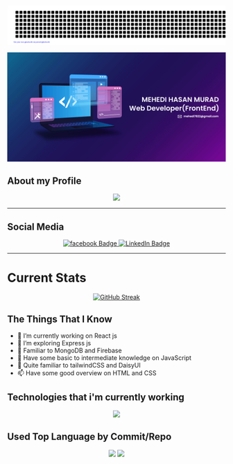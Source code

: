 

![gitartwork](gitartwork.svg)

![The San Juan Mountains are beautiful!](https://raw.githubusercontent.com/mehedi-murad/mehedi-murad/main/Asset/github1.png "Github Cover")

<!-- ### Hi there 👋 -->

## About my Profile
<div align="center">

![](http://github-profile-summary-cards.vercel.app/api/cards/profile-details?username=mehedi-murad&theme=moonlight)

</div>

------------------------------
<!-- <div id="header" align="center">
  <img src="https://media.giphy.com/media/M9gbBd9nbDrOTu1Mqx/giphy.gif" width="100"/>
</div> -->

## Social Media

<div id="badges" align="center">
  <a href="https://www.facebook.com/mehedimurad08">
    <img src="https://img.shields.io/badge/Facebook-blue?style=for-the-badge&logo=facebook&logoColor=white" alt="facebook Badge"/>
  </a>
  <a href="https://www.linkedin.com/in/mehedi-murad-183a11208/">
  <img src="https://img.shields.io/badge/LinkedIn-blue?style=for-the-badge&logo=linkedin&logoColor=white" alt="LinkedIn Badge"/>
  </a>
</div>

-------------------------

# Current Stats

<p align="center">
  <a href="https://git.io/streak-stats"><img src="https://github-readme-streak-stats.herokuapp.com?user=mehedi-murad&theme=shades-of-purple&hide_border=true" alt="GitHub Streak" /></a>
</p>


## The Things That I Know

- 🔭 I’m currently working on React js
- 🌱 I’m exploring Express js
- 👯 Familiar to MongoDB and Firebase
- 🤔 Have some basic to intermediate knowledge on JavaScript
- 💬 Quite familiar to tailwindCSS and DaisyUI
- 📫 Have some good overview on HTML and CSS

## Technologies that i'm currently working

<p align="center">
  <a href="https://skillicons.dev">
    <img src="https://skillicons.dev/icons?i=css,figma,firebase,git,github,html,js,materialui,react,tailwind,vercel,vscode,mongodb,express&perline=5" />
  </a>
</p>


## Used Top Language by Commit/Repo
<div align="center">

![](http://github-profile-summary-cards.vercel.app/api/cards/repos-per-language?username=mehedi-murad&theme=moonlight) ![](http://github-profile-summary-cards.vercel.app/api/cards/most-commit-language?username=mehedi-murad&theme=moonlight)


</div>







    







<!--
**mehedi-murad/mehedi-murad** is a ✨ _special_ ✨ repository because its `README.md` (this file) appears on your GitHub profile.

###The Things That I Know

- 🔭 I’m currently working on React js
- 🌱 I’m exploring Express js
- 👯 Familiar to MongoDB and Firebase
- 🤔 Have some basic to intermediate knowledge on JavaScript
- 💬 Quite familiar to tailwindCSS and DaisyUI
- 📫 Have some good overview on HTML and CSS

-->


